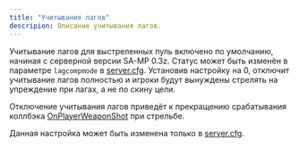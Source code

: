 ```yaml
---
title: "Учитывание лагов"
descripion: Описание учитывания лагов.
---
```


Учитывание лагов для выстреленных пуль включено по умолчанию, начиная с серверной версии SA-MP 0.3z. Статус может быть изменён в параметре `lagcompmode` в [server.cfg](server.cfg). Установив настройку на 0, отключит учитывание лагов полностью и игроки будут вынуждены стрелять на упреждение при лагах, а не по скину цели.

Отключение учитывания лагов приведёт к прекращению срабатывания коллбэка [OnPlayerWeaponShot](../../callbacks/OnPlayerWeaponShot) при стрельбе.

Данная настройка может быть изменена только в [server.cfg](server.cfg).
